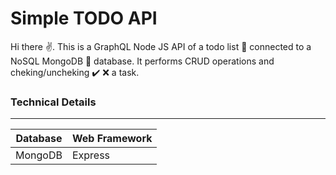 # Simple TODO API

Hi there :v:. This is a GraphQL Node JS API of a todo list :pencil: connected to a NoSQL MongoDB :leaves: database. It performs CRUD operations and cheking/uncheking :heavy_check_mark: :x: a task.

### Technical Details
---

| Database | Web Framework |
| --- | --- |
| MongoDB | Express |
